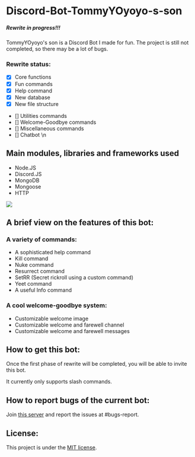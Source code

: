 # Discord-Bot-TommyYOyoyo-s-son

##### Rewrite in progress!!! 

TommyYOyoyo's son is a Discord Bot I made for fun. The project is still not completed, so there may be a lot of bugs.

### Rewrite status:
- [x] Core functions
- [x] Fun commands
- [x] Help command
- [x] New database
- [x] New file structure
- [] Utilities commands
- [] Welcome-Goodbye commands
- [] Miscellaneous commands
- [] Chatbot \n

## Main modules, libraries and frameworks used
- Node.JS
- Discord.JS
- MongoDB
- Mongoose
- HTTP

![](https://user-images.githubusercontent.com/79941840/179247399-fe829843-9e42-4a63-8e44-0291b28c7ab6.png)

## A brief view on the features of this bot:
### A variety of commands:
- A sophisticated help command
- Kill command
- Nuke command 
- Resurrect command
- SetRR (Secret rickroll using a custom command)
- Yeet command
- A useful Info command

### A cool welcome-goodbye system:
- Customizable welcome image
- Customizable welcome and farewell channel
- Customizable welcome and farewell messages

## How to get this bot:
Once the first phase of rewrite will be completed, you will be able to invite this bot.

It currently only supports slash commands.

## How to report bugs of the current bot:
Join [this server](https://discord.gg/wRtZ6fRhZC) and report the issues at #bugs-report.

## License:
This project is under the [MIT license](https://github.com/TommyYOyoyo/Discord-Bot-TommyYOyoyo-s-son/blob/master/LICENSE).



